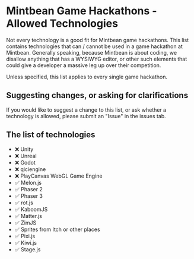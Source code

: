 # Mintbean Game Hackathons - Allowed Technologies

Not every technology is a good fit for Mintbean game hackathons. This list contains technologies that can / cannot be used in a game hackathon at Mintbean. Generally speaking, because Mintbean is about coding, we disallow anything that has a WYSIWYG editor, or other such elements that could give a developer a massive leg up over their competition.

Unless specified, this list applies to every single game hackathon.

## Suggesting changes, or asking for clarifications

If you would like to suggest a change to this list, or ask whether a technology is allowed, please submit an "Issue" in the issues tab.

## The list of technologies

* ❌ Unity
* ❌ Unreal
* ❌ Godot
* ❌ qiciengine
* ❌ PlayCanvas WebGL Game Engine
* ✅ Melon.js
* ✅ Phaser 2
* ✅ Phaser 3
* ✅ rot.js
* ✅ KaboomJS
* ✅ Matter.js
* ✅ ZimJS
* ✅ Sprites from Itch or other places
* ✅ Pixi.js
* ✅ Kiwi.js
* ✅ Stage.js
